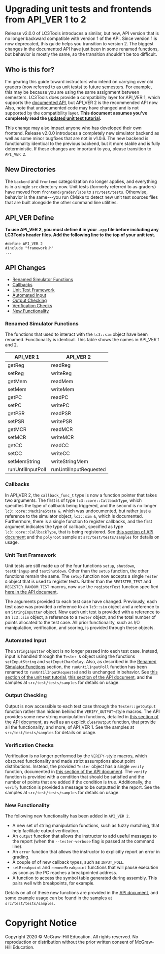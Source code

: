 # Upgrading unit tests and frontends from API_VER 1 to 2
Release v2.0.0 of LC3Tools introduces a similar, but new, API version that is no
longer backward compatible with version 1 of the API.  Since version 1 is now
deprecated, this guide helps you transition to version 2.  The biggest changes
in the documented API have just been in some renamed functions, but behavior is
mostly the same, so the transition shouldn't be too difficult.

## Who is this for?
I'm gearing this guide toward instructors who intend on carrying over old
graders (now referred to as unit tests) to future semesters.  For example, this
may be because you are using the same assignment between semesters.  LC3Tools
does provide a compatibility layer for API_VER 1, which supports the
[documented API](API1.md), but API_VER 2 is the recommended API now. Also, note
that undocumented code may have changed and is not supported by the
compatibility layer.  **This document assumes you've completely read the
[updated unit test tutorial](TEST.md).**

This change may also impact anyone who has developed their own frontend.
Release v2.0.0 introduces a completely new simulator backend as well as some
minor bugfixes that are not in v1.0.6.  The new backend is functionality
identical to the previous backend, but it more stable and is fully
deterministic.  If these changes are important to you, please transition to
`API_VER 2`.

## New Directories
The `backend` and `frontend` categorization no longer applies, and everything is
in a single `src` directory now.  Unit tests (formerly referred to as graders)
have moved from `frontend/grader/labs` to `src/test/tests`.  Otherwise, behavior
is the same---you run CMake to detect new unit test sources files that are built
alongside the other command line utilities.

## API_VER Define
**To use API_VER 2, you must define it in your `.cpp` file before including any
LC3Tools header files. Add the following line to the top of your unit test.**

```
#define API_VER 2
#include "framework.h"
...
```

## API Changes
* [Renamed Simulator Functions](UPGRADE1.md#renamed-simulator-functions)
* [Callbacks](UPGRADE1.md#callbacks)
* [Unit Test Framework](UPGRADE1.md#unit-test-framework)
* [Automated Input](UPGRADE1.md#automated-input)
* [Output Checking](UPGRADE1.md#output-checking)
* [Verification Checks](UPGRADE1.md#verification-checks)
* [New Functionality](UPGRADE1.md#new-functionality)


### Renamed Simulator Functions
The functions that used to interact with the `lc3::sim` object have been
renamed.  Functionality is identical.  This table shows the names in API_VER 1
and 2.

| API_VER 1         | API_VER 2              |
| ----------------- | ---------------------- |
| getReg            | readReg                |
| setReg            | writeReg               |
| getMem            | readMem                |
| setMem            | writeMem               |
| getPC             | readPC                 |
| setPC             | writePC                |
| getPSR            | readPSR                |
| setPSR            | writePSR               |
| getMCR            | readMCR                |
| setMCR            | writeMCR               |
| getCC             | readCC                 |
| setCC             | writeCC                |
| setMemString      | writeStringMem         |
| runUntilInputPoll | runUntilInputRequested |

### Callbacks
In API_VER 2, the `callback_func_t` type is now a function pointer that takes
two arguments.  The first is of type `lc3::core::CallbackType`, which specifies
the type of callback being triggered, and the second is no longer
`lc3::core::MachineState &`, which was undocumented, but rather just a reference
to the simulator object, `lc3::sim &`, which is documented.  Furthermore, there
is a single function to register callbacks, and the first argument indicates the
type of callback, specified as type `lc3::core::CallbackType`, that is being
registered.  See [this section of API document](API.md#callbacks) and the
`polyroot` sample at `src/test/tests/samples` for details on usage.

### Unit Test Framework
Unit tests are still made up of the four functions `setup`, `shutdown`,
`testBringup` and `testShutdown`.  Other than the `setup` function, the other
functions remain the same.  The `setup` function now accepts a single `Tester &`
object that is used to register tests.  Rather than the `REGISTER_TEST` and
`REGISTER_RANDOM_TEST` macros, now use the `registerTest` function specified
[here in the API document](API.md#tester).

The arguments provided to each test case have changed.  Previously, each test
case was provided a reference to an `lc3::sim` object and a reference to an
`StringInputter` object.  Now each unit test is provided with a reference
to an `lc3::sim` object, a reference to a `Tester` object, and the total number
of points allocated to the test case.  All prior functionality, such as I/O
manipulation, verification, and scoring, is provided through these objects.

### Automated Input
The `StringInputter` object is no longer passed into each test case.  Instead,
input is handled through the `Tester &` object using the functions
`setInputString` and `setInputCharDelay`.  Also, as described in the [Renamed
Simulator Functions](UPGRADE1.md#renamed-simulator-functions) section, the
`runUntilInputPoll` function has been renamed to `runUntilInputRequested` and is
unchanged in behavior.  See [this section of the unit test
tutorial](TEST.md#appendix-common-paradigms), [this section of the API
document](API.md#automated-input), and the samples at `src/test/tests/samples`
for details on usage.

### Output Checking
Output is now accessible to each test case through the `Tester::getOutput`
function rather than hidden behind the `VERIFY_OUTPUT`-style macros.  The API
provides some new string manipulation functions, detailed in [this section of
the API document](API.md#string-manipulation-and-comparison), as well as an
explicit `clearOutput` function, that provide all the functionality, and more,
of API_VER 1.  See the samples at `src/test/tests/samples` for details on usage.

### Verification Checks
Verification is no longer performed by the `VERIFY`-style macros, which obscured
functionality and made strict assumptions about point distributions.  Instead,
the provided `Tester` object has a single `verify` function, documented in [this
section of the API document](API.md#tester).  The `verify` function is provided
with a condition that should be satisfied and the number of points that are
added if the condition is true.  Additionally, the `verify` function is provided
a message to be outputted in the report.  See the samples at
`src/test/tests/samples` for details on usage.

### New Functionality
The following new functionality has been added in `API_VER 2`.

*  A new set of string manipulation functions, such as fuzzy matching, that help
     facilitate output verification.
* An `output` function that allows the instructor to add useful messages to the
    report (when the `--tester-verbose` flag is passed at the command line).
* An `error` function that allows the instructor to explicitly report an error
    in grading.
* A couple of of new callback types, such as `INPUT_POLL`.
* `setBreakpoint` and `removeBreakpoint` functions that will pause execution as
    soon as the PC reaches a breakpointed address.
* A function to access the symbol table generated during assembly.  This pairs
    well with breakpoints, for example.

Details on all of these new functions are provided in the [API
document](API.md), and some example usage can be found in the samples at
`src/test/tests/samples`.

# Copyright Notice
Copyright 2020 &copy; McGraw-Hill Education. All rights reserved. No
reproduction or distribution without the prior written consent of McGraw-Hill
Education.
